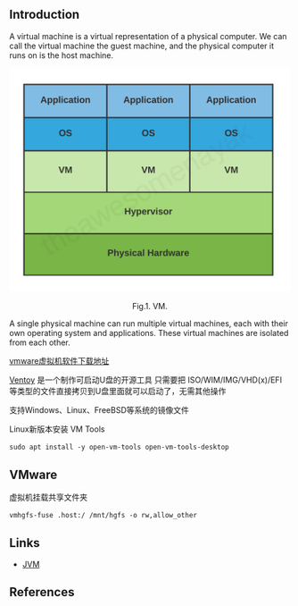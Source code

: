 ## Introduction

A virtual machine is a virtual representation of a physical computer.
We can call the virtual machine the guest machine, and the physical computer it runs on is the host machine.

<div style="text-align: center;">

![Fig.1. VM](./img/VM.png)

</div>

<p style="text-align: center;">
Fig.1. VM.
</p>

A single physical machine can run multiple virtual machines, each with their own operating system and applications.
These virtual machines are isolated from each other.

[vmware虚拟机软件下载地址](https://softwareupdate.vmware.com/cds/vmw-desktop/)

[Ventoy](https://www.ventoy.net/cn/index.html) 是一个制作可启动U盘的开源工具 只需要把 ISO/WIM/IMG/VHD(x)/EFI 等类型的文件直接拷贝到U盘里面就可以启动了，无需其他操作

支持Windows、Linux、FreeBSD等系统的镜像文件



Linux新版本安装 VM Tools
```shell
sudo apt install -y open-vm-tools open-vm-tools-desktop
```



## VMware

虚拟机挂载共享文件夹
```shell
vmhgfs-fuse .host:/ /mnt/hgfs -o rw,allow_other
```


## Links

- [JVM](/docs/CS/Java/JDK/JVM/JVM.md)



## References

